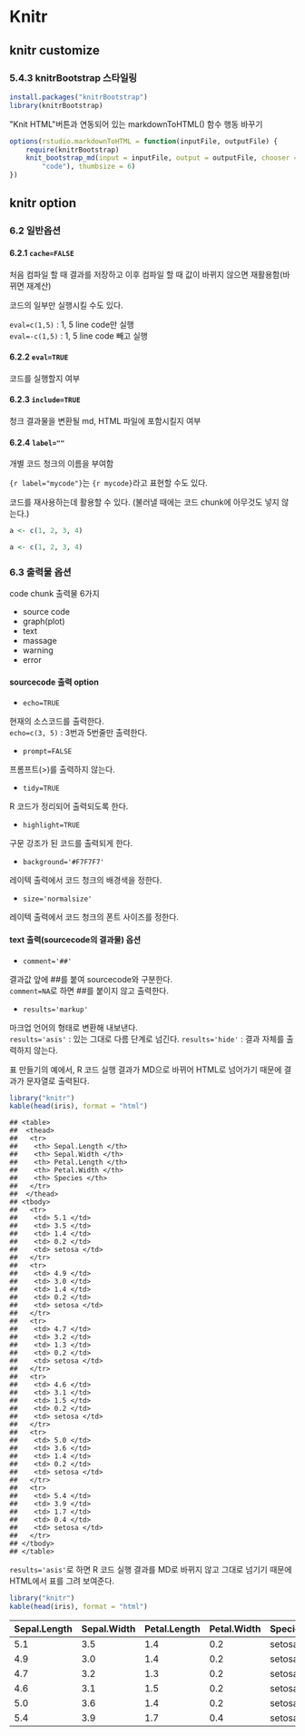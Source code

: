 Knitr
====================================================

knitr customize
----------------------------------------------------

### 5.4.3 knitrBootstrap 스타일링


```r
install.packages("knitrBootstrap")
library(knitrBootstrap)
```


"Knit HTML"버튼과 연동되어 있는  markdownToHTML() 함수 행동 바꾸기

```r
options(rstudio.markdownToHTML = function(inputFile, outputFile) {
    require(knitrBootstrap)
    knit_bootstrap_md(input = inputFile, output = outputFile, chooser = c("boot", 
        "code"), thumbsize = 6)
})
```



knitr option
----------------------------------------------------

### 6.2 일반옵션

#### 6.2.1 `cache=FALSE`

처음 컴파일 할 때 결과를 저장하고 이후 컴파일 할 때 값이 바뀌지 않으면 재활용함(바뀌면 재계산)

코드의 일부만 실행시킬 수도 있다.

`eval=c(1,5)` : 1, 5 line code만 실행  
`eval=-c(1,5)` : 1, 5 line code 빼고 실행

#### 6.2.2 `eval=TRUE`

코드를 실행할지 여부

#### 6.2.3 `include=TRUE`

청크 결과물을 변환될 md, HTML 파일에 포함시킬지 여부

#### 6.2.4 `label=""`

개별 코드 청크의 이름을 부여함

`{r label="mycode"}`는 `{r mycode}`라고 표현할 수도 있다.

코드를 재사용하는데 활용할 수 있다. (불러낼 때에는 코드 chunk에 아무것도 넣지 않는다.)


```r
a <- c(1, 2, 3, 4)
```



```r
a <- c(1, 2, 3, 4)
```


### 6.3 출력물 옵션

code chunk 출력물 6가지

- source code
- graph(plot)
- text
- massage
- warning
- error

#### sourcecode 출력 option 

* `echo=TRUE`

현재의 소스코드를 출력한다.  
`echo=c(3, 5)` : 3번과 5번줄만 출력한다. 

* `prompt=FALSE`

프롬프트(>)를 출력하지 않는다.

* `tidy=TRUE`

R 코드가 정리되어 출력되도록 한다.

* `highlight=TRUE`

구문 강조가 된 코드를 출력되게 한다.

* `background='#F7F7F7'`

레이텍 출력에서 코드 청크의 배경색을 정한다.

* `size='normalsize'`

레이텍 출력에서 코드 청크의 폰트 사이즈를 정한다. 

#### text 출력(sourcecode의 결과물) 옵션

* `comment='##'`

결과값 앞에 ##를 붙여 sourcecode와 구분한다.  
`comment=NA`로 하면 ##를 붙이지 않고 출력한다. 

* `results='markup'`

마크업 언어의 형태로 변환해 내보낸다.  
`results='asis'` : 있는 그대로 다름 단계로 넘긴다.
`results='hide'` : 결과 자체를 출력하지 않는다.

표 만들기의 예에서, R 코드 실행 결과가 MD으로 바뀌어 HTML로 넘어가기 때문에 결과가 문자열로 출력된다. 

```r
library("knitr")
kable(head(iris), format = "html")
```

```
## <table>
##  <thead>
##   <tr>
##    <th> Sepal.Length </th>
##    <th> Sepal.Width </th>
##    <th> Petal.Length </th>
##    <th> Petal.Width </th>
##    <th> Species </th>
##   </tr>
##  </thead>
## <tbody>
##   <tr>
##    <td> 5.1 </td>
##    <td> 3.5 </td>
##    <td> 1.4 </td>
##    <td> 0.2 </td>
##    <td> setosa </td>
##   </tr>
##   <tr>
##    <td> 4.9 </td>
##    <td> 3.0 </td>
##    <td> 1.4 </td>
##    <td> 0.2 </td>
##    <td> setosa </td>
##   </tr>
##   <tr>
##    <td> 4.7 </td>
##    <td> 3.2 </td>
##    <td> 1.3 </td>
##    <td> 0.2 </td>
##    <td> setosa </td>
##   </tr>
##   <tr>
##    <td> 4.6 </td>
##    <td> 3.1 </td>
##    <td> 1.5 </td>
##    <td> 0.2 </td>
##    <td> setosa </td>
##   </tr>
##   <tr>
##    <td> 5.0 </td>
##    <td> 3.6 </td>
##    <td> 1.4 </td>
##    <td> 0.2 </td>
##    <td> setosa </td>
##   </tr>
##   <tr>
##    <td> 5.4 </td>
##    <td> 3.9 </td>
##    <td> 1.7 </td>
##    <td> 0.4 </td>
##    <td> setosa </td>
##   </tr>
## </tbody>
## </table>
```


`results='asis'`로 하면 R 코드 실행 결과를 MD로 바뀌지 않고 그대로 넘기기 때문에 HTML에서 표를 그려 보여준다.

```r
library("knitr")
kable(head(iris), format = "html")
```

<table>
 <thead>
  <tr>
   <th> Sepal.Length </th>
   <th> Sepal.Width </th>
   <th> Petal.Length </th>
   <th> Petal.Width </th>
   <th> Species </th>
  </tr>
 </thead>
<tbody>
  <tr>
   <td> 5.1 </td>
   <td> 3.5 </td>
   <td> 1.4 </td>
   <td> 0.2 </td>
   <td> setosa </td>
  </tr>
  <tr>
   <td> 4.9 </td>
   <td> 3.0 </td>
   <td> 1.4 </td>
   <td> 0.2 </td>
   <td> setosa </td>
  </tr>
  <tr>
   <td> 4.7 </td>
   <td> 3.2 </td>
   <td> 1.3 </td>
   <td> 0.2 </td>
   <td> setosa </td>
  </tr>
  <tr>
   <td> 4.6 </td>
   <td> 3.1 </td>
   <td> 1.5 </td>
   <td> 0.2 </td>
   <td> setosa </td>
  </tr>
  <tr>
   <td> 5.0 </td>
   <td> 3.6 </td>
   <td> 1.4 </td>
   <td> 0.2 </td>
   <td> setosa </td>
  </tr>
  <tr>
   <td> 5.4 </td>
   <td> 3.9 </td>
   <td> 1.7 </td>
   <td> 0.4 </td>
   <td> setosa </td>
  </tr>
</tbody>
</table>


